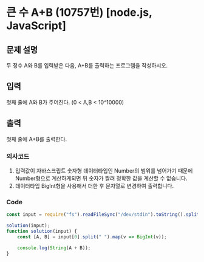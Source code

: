 # 큰 수 A+B (10757번) [node.js, JavaScript] 

## 문제 설명
두 정수 A와 B를 입력받은 다음, A+B를 출력하는 프로그램을 작성하시오.

## 입력
첫째 줄에 A와 B가 주어진다. (0 < A,B < 10^10000)

## 출력
첫째 줄에 A+B를 출력한다.
### 의사코드 
1. 입력값이 자바스크립트 숫자형 데이터타입인 Number의 범위를 넘어가기 때문에 Number형으로 계산하게되면 뒤 숫자가 짤려 정확한 값을 계산할 수 없습니다.
2. 데이터타입 BigInt형을 사용해서 더한 후 문자열로 변경하여 출력합니다.

### Code
```js
const input = require("fs").readFileSync("/dev/stdin").toString().split("\n"); 

solution(input);
function solution(input) {
    const [A, B] = input[0].split(" ").map(v => BigInt(v));

    console.log(String(A + B));
}
```
